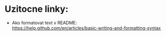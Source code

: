 # Uzitocne linky:

- Ako formatovat text v README:
https://help.github.com/en/articles/basic-writing-and-formatting-syntax
